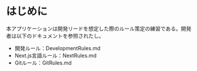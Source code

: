 # はじめに

本アプリケーションは開発リードを想定した際のルール策定の練習である。開発者は以下のドキュメントを参照されたし。

* 開発ルール：DevelopmentRules.md
* Next.js言語ルール：NextRules.md
* Gitルール：GitRules.md

